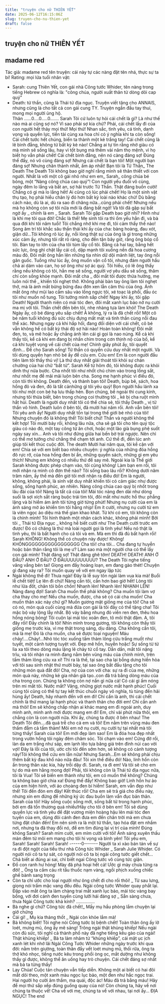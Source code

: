 ```yaml
---
title: "truyện cho nữ THIÊN YẾT"
date: 2025-06-12T16:15:06Z
slug: truyen-cho-nu-thien-yet
draft: false
---
```


## truyện cho nữ THIÊN YẾT

## madame red

Tác giả: madame red
tên truyện: cái này tự các nàng đặt tên nhá, thực sự ta bí! 
Rating: mọi lứa tuổi
nhân vật:
- Sarah: cung Thiên Yết, con gái nhà Công tước Whider, tên nàng trong tiếng Hebrew có nghĩa là: "công chúa, người xuất thân từ dòng dõi cap quý"
- Death: tử thần, cũng là Thái tử địa ngục.
Truyện viết tặng cho ANNAIS, nhưng cũng là cho tất cả con gái cung TY. Truyện ngắn đầu tay thui, mong mọi người ủng hộ.  
Thân 
......0....0.....0.......
Sarah
Tôi cứ luôn tự hỏi cái chết là gì? Là như thế nào mà ai cũng sợ nó? Vì sao phải sợ kia chứ? Phải, cái chết lấy đi của con người hết thảy mọi thứ! Mọi thứ! Nhan sắc, tình yêu, cá tính, danh vọng và quyền lực, tiền tài cùng xa hoa chỉ có ý nghĩa khi ta còn sống! Cái chết tước hết chúng, biến ta thành một kẻ trắng tay! Cái chết cũng là lẽ bình đẳng, không từ bất kỳ kẻ nào! Chẳng ai tự tin rằng nhờ giàu có mà mình sẽ sống lâu, hay vì tốt bụng mà thêm vài năm thọ mệnh, vì họ biết họ vẫn phải chết! Cái chết bình đẳng, nên nó càng đáng sợ!
Đúng thế đấy, nó vô cùng đáng sợ!
Nhưng cái chết là bạn tôi! Một người bạn đáng sợ! Nhưng chân thành nhất, ấm áp nhất!
Bạn tôi là Tử Thần_ The Death
The Death
Tôi không bao giờ nghĩ rằng mình sẽ thân thiết với con người. Nhất là với một cô gái nhỏ như em em_ Sarah_ công chúa bé bỏng, một “Nàng công chúa cao quý”! Con người yếu đuối vô cùng, ngày đêm lo lắng và bất an, sợ hãi trước Tử Thần. Thật đáng buồn cười! Chẳng có gì mà lo lắng hết! Ai cũng có lúc phải chết! Họ là một sinh vật thụ tạo, họ phải hiểu chân lý đó hơn bất kỳ loài nào khác chứ! Dù bằng cách nào, dù là ai, dù ra sao đi chăng nữa…cũng phải chết! Nhưng nếu mà họ không còn sợ tôi nữa mới là đáng bất ngờ!
Và tôi đã gặp sự bất ngờ ấy _ chính là em _ Sarah.
Sarah
Tôi gặp Death bao giờ nhỉ? Hình như là khi mẹ tôi qua đời! Chắc là thế! Mẹ sinh tôi ra thì ốm yếu hẳn đi, và bà qua đời khi tôi năm tuổi! Tôi chẳng nhớ khi mẹ đi, tôi cảm thấy thế nào! Song âm trí tôi khắc sâu thần thái khi ấy của cha: bàng hoàng, đau xót, giận dữ…Tôi không rõ lúc ấy, nỗi lòng thật sự của ông là gì trong những xúc cảm ấy, nhưng tôi rất rõ ràng, cho đến tận bây giờ, rằng ông bóp cổ tôi. Bàn tay to lớn của cha tôi túm lấy cổ tôi. Bằng cả hai tay, bằng hết sức lực, ông ghì chặt lấy cái cổ, dập mạnh tôi xuống nền đá hoa cương màu đỏ. Đôi mắt ông hằn lên những tia nhìn dữ dội mãnh liệt, tay ông nỗi gân guốc. Tuồng như lúc ấy, ông muốn vặn cổ tôi, nhưng đám người hầu chả ai dám vào can, họ sơ ông như sợ ác quỷ. Tôi hiểu, có lẽ ông thấy rằng nếu không có tôi, hẳn mẹ sẽ sống, người vợ yêu dấu sẽ sống, thâm chí còn sống khỏe mạnh. Đôi mắt cha _ đôi mắt tôi được thừa hưởng, mẹ luôn nói thế _ khiến tôi nghẹt thở. Không phài bàn tay ông làm tôi nghẹt thở, mà là ánh mắt bừng bừng đau đớn xen lẫn căm thù của ông. Ánh mắt ông như mũi lao cắm sâu vào lồng ngực tôi, xé toạc lá phổi, đầu óc tôi như muốn nổ tung.
Tôi tưởng mình sắp chết!
Ngay khi ấy, tôi gặp Death! Người thanh niên có mái tóc đen, đôi mắt xanh lục bảo nở nụ cười ma mị với tôi.
Thần chết đến bên tôi, nhẹ nhàng tựa làm khói!
The Death
Ngày ấy, cô bé đáng yêu sắp chết! À không, lý ra là đã chết rồi! Một cô bé năm tuổi không đủ sức chịu đựng mất mát và tinh thần cùng nỗi đau thể xác. Nhưng ngay cả khi hấp hối, đang đối diện với cái chết, cô bé vẫn không hề có bất kỳ thái độ sợ hãi nào! Hoàn toàn không! Đôi mắt đen, to, và mê hoặc ấy chẳng ánh lên cái gì gọi là nao núng. Kể cả khi thấy tôi, kể cả khi em đang  bị nhấn chìm trong cơn thịnh nộ của bố, kể cả khi tuyệt vọng về cái chết của mẹ!
Chính giây phút ấy, tôi quyết định…
Để cho Sarah sống!
Tử thần có quyền cứu duy nhất một người. Và tôi dùng quyền hạn nhỏ bé ấy để cứu em.
Cứu em! Em là con người đầu tiên làm tôi thấy thú vị! Là thứ duy nhất giải thoát tôi khỏi sự chán chường của hai chữ “bất tử”.
Sarah
Kể từ hôm đó, tôi không được ra khỏi dinh thự nửa bước. Cha nhốt tôi như nhốt chú chim vào trong lồng sắt, như nhốt mẹ để mãi mãi luôn bên cha. Song mẹ hạnh phúc vì điều đó, còn tôi thì không.
Death đến, và thành bạn tôi! Death, búp bê, sách, hoa hồng đỏ và đen, đó là tất cảnhững gì tôi yêu quý! Bọn người hầu lánh xa tôi như một con bé hạ lưu thấp hèn. Bọn chúng, bề ngoài thì cung kính, nhưng tôi thừa biết, bên trong chúng coi thường tôi _ kẻ bị cha ruột mình hắt hủi. Death là người duy nhất tôi có thể chia sẻ, tôi thấy Death _ vị tử thần vô hình. Death luôn ở bên tôi, đã mười hai năm rồi. Anh vẫn bên tôi!
Tôi yêu anh ấy! Người duy nhất tồn tại trong thế giới bé nhỏ của tôi!
Nhưng chuyện đó là không thể! Tôi biết chứ! Thần và người không thể kết hợp! Tôi mười bảy rồi, không lâu nữa, cha sẽ gả tôi cho tên quý tộc giàu có nào đó, một tay công tử ăn chơi, hoặc một lão già bụng phệ suốt ngày say xỉn… Anh và tôi như đứng giữa hai bến bờ trái ngược. Nên chỉ có thể mơ tưởng chứ chẳng thể chạm tới anh. Cứ thế đi, đến lúc anh giúp tôi kết thúc cuộc đời.
The death
Mười hai năm qua, tôi kề cận với em! Chia sẻ với em biết bao nhiêu chuyện: ý nghĩa của những đóa hồng đõ rực rỡ, của hoa hồng đen bí ẩn, những quyển sách, những gì em yêu thích! Nhưng em không có nhiều thứ để say mê. Ngoài kia là Thế giới Sarah không được phép chạm vào, tôi cũng không! Làm bạn em rồi, tôi mới nhận ra mình cô đơn thế nào? Tôi sống bao lâu rồi? Không dưới năm trăm năm, ấy thế mà đến giờ tôi mới nhận ra điều đó! Em là người, không, không phải, là sinh vật duy nhất khiến tôi có cảm giác như được sống, sống hạnh phúc, an nhiên. Nàng công chúa cao quý bị nhốt trong lâu đài của tôi! Nàng là tất cả của tôi! Mái tóc nàng đen dài như dòng suối là sợi xích sắt ràng buộc trái tim tôi, đôi mắt như nước hồ thu: phẳng lặng và bí hiểm ám ảnh tôi từng giờ từng phút! Nhưng nụ cười của em là ánh sáng mờ ảo khiến tim tôi hẫng nhịp! Em ít cười, nhưng nụ cười từ em là viên ngọc ảo diệu mà thế gian khao khát. Từ khi có em, tôi không còn là chính mình! Tôi hình thành một nhân cách khác, không phải mình! Bởi tôi _ Thái tử Địa ngục _ không hề biết cười như The Death cười trước em được!
Đó có chăng là thứ mà loài người gọi là tình yêu!
Nếu nó thật là tình yêu, thì là bất hạnh cho cả tôi và em. Mà em thì đã đủ bất hạnh rồi!
Sarah
KHÔNG! Không thể có chuyện này được! Không! KHÔNGGGGGGGGGGGGGGGGG
Cha tôi! cha tôi… Cha đang tự huyễn hoặc bản thân rằng tôi là mẹ ư? Làm sao mà một người cha có thể lấy con gái mình! Thật đáng sợ! Thật đáng ghê tởm! DEATH! DEATH! ANH Ở ĐÂU?
ANH Ở ĐÂU? Ở ĐÂUUUUUUUUUU? 
The Death
Tôi nghe tiếng văng vẳng bên tai! Giọng em đầy hoảng loạn, em đang gào thét! Chuyện gì đang xảy ra? Tôi muốn quay về với em ngay lập tức
- Ngài không thể đi! Thưa ngài! Đây là lễ suy tôn ngài làm vua kia mà!
Buổi lễ chết tiệt! Lẹ lên đi chứ! Nàng cần tôi, cần hơn bao giờ hết! Lòng tôi như lửa đốt, chân tôi bồn chồn! Nhanh lên! Nhanh lên! NHANH LÊN! Nàng đang đợi!
Sarah
Cha muốn thế phải không? Cha muốn tôi làm vợ cha thay cho mẹ! Nếu cha muốn, được, cha sẽ có cái cha muốn! Cha muốn thân xác này chứ gì? Muốn gương mặt giống mẹ của tôi! Cha sẽ có nó, món quà cuối cùng mà đứa con gái là tôi đây có thể tặng cha!
Tôi mặc bộ váy lộng lẫy nhất. Bộ váy bằng nhung đỏ viền ren đen, thêu hoa hồng nóng bỏng! Tôi cuộn lại mái tóc xoăn đen, tô môi thật đậm. A, tôi đây rồi! Đây chính là tôi! Nhìn mình trong gương, tôi không còn thấy tôi giống mẹ trước kia, vì mẹ thật trong sáng, dịu dàng. Cha không cần tôi, mà là mẹ! Đó là cha muốn, cha sẽ được toại nguyện!
Máu chảy!....Chảy!...Nhỏ tóc tóc xuống tấm thảm lông cừu trắng muốt như tuyết, một cảnh tượng tuyệt vời. Đẹp mê hồn, huyễn hoặc! Sự sống từ từ lìa xa tôi theo dòng máu lặng lẽ chảy từ cổ tay. Dần dần, mắt tôi nặng trĩu, và tôi nhận ra mình đang nằm bên vũng máu của chính mình, trên tấm thảm lông cừu xa xỉ! Thì ra là thế, tại sao cha lại bỗng dưng hiền hòa với tôi sau sinh nhật thứ mười bảy, tại sao ông bắt đầu tặng cho tôi những món quà đắt đỏ! Cha, nợ của con với cha: sự ra đi của mẹ, những món quà này, những kẻ gia nhân giả tạo..con đã trả bằng dòng máu của cha trong con. Chúng ta không còn nợ nần gì nữa cả! Có cái gì ấm nóng trên mi mắt tôi. Nước mắt? Vâng, những giọt nước mắt hạnh phúc! Cuối cùng tôi cũng có thể tự tay kết thúc chuỗi ngày vô nghĩa, tù túng đến hãi hùng ấy!
Death, hãy nhanh đến với em đi! Chỉ cần là anh, thì cái chết chính là thứ mang lại hạnh phúc và thanh thản cho đời em! Chỉ cần anh mà thôi! Em sẽ không chấp nhận ai khác mang em đi ngoài anh, duy mình anh, mình anh mới được mang em đi! Em, chỉ vài phút nữa thôi, em chẳng còn là con người nữa. Khi ấy, chúng ta được ở bên nhau!
The Death
Tôi đến….đã quá trễ cho cả em và tôi! Em nằm trên vũng máu đen thấm đẫm cả tấm thảm! Môi em nở nụ cười, nụ cười tự tại nhất mà tôi từng thấy! Sarah của tôi! Em mới đẹp làm sao! Em là đóa hoa đẹp nhất trong vườn hồng tôi ngày đêm chăm sóc. Tôi chạm vào em! Cứng đờ rồi, làn da em trắng như sáp, em lạnh lẽo tựa băng giá trên đỉnh núi cao vời vợi! Đây là lỗi của tôi, ước chi tôi đến sớm hơn, sẽ không có cảnh tượng này!Tôi không thể cứu em lần nữa! Nhưng Sarah…Em sẽ không phải chịu thêm bất kỳ đau khổ nào nữa đâu! Tôi xin thề điều đó! Nào, linh hồn còn ẩn trong thân xác kia, hãy trỗi dậy đi. Sarah, ra đi em! Và tôi sẽ cho em tự do mà em hằng mong đợi! Phải, tôi không còn là Thái tử địa ngục nữa, tôi là Vua! Tôi sẽ biến em thành như tôi, em có muốn thế không? Chúng ta không bao giờ chia xa! Đúng thế đấy! Không bao giờ!
Linh hồn hư ảo của em hiện hình, với áo choàng đen bí hiểm! Sarah, em vẫn đẹp như thế! Tôi đến đón em đây! Kết thúc rồi! Cha em sẽ trả giá cho điều này, nhưng xin em đừng để những ký ức đau buồn làm vẩn đục bản thân. Sarah của tôi! Hãy sống cuộc sống mới, sống bất tử trong hạnh phúc, bởi em đã tổn thương quá nhiều!Hãy cho tôi ở bên em! Tôi sẽ dùng quyền lực và tình yêu để đặt vương miện hoàng hậu lên mái tóc đen tuyền của em, dùng đôi cánh đen đưa em đến chân trời mà em chưa từng đặt chân đến! Em nên sinh ra là một tử thần, tạo hóa đặt em nhầm nơi, nhưng ta đã thay đổi nó, để em tìm đúng lại vị trí của mình! Đúng không Sarah?
Sarah mỉm cười, em mỉm cười với tôi! Ánh sáng xuyên thấu màn đêm từ môi em mang cho tôi hi vọng và bình yên! Tôi yêu em, Sarah!
Sarah! Sarah! Sarah!
------0-------
Người ta xì xào bán tán về sự ra đi đột ngột của tiểu thư nhà Công tức Whider _ Sarah Julie Whider. Có người nói cô ta tự sát, có người nói cô ta bị ngài công tước giết chết…Chả biết ai đúng ai sai, chỉ biết ngaì Công tước vô cùng tức giận.
- Đồ con ranh hư hỏng! Mày đã phá hoại hết cả! Ước gì mày chưa từng ra đời! _ Ông ta cắm cảu rít tẩu thuốc nạm vàng, ngồi phịch xuống chiếc ghế bành sang trọng
- Còn ta chỉ ước cho loại người như ông chết đi cho rồi thôi! _ Từ sau lưng, giọng nói trầm mặc vang đều đều. Ngài công tước Whider quay phắt lại. Đập vào mắt ông ta làm chàng trai mắt xanh lục bảo, mái tóc vàng bay bổng, với đơi cánh đen tuyền cùng lưỡi hái đáng sợ _ Sẵn sàng chưa, thưa Ngài Công tước khả kính?
……………
- Bà nghe gì chứ? Công tức đã chết!_ Mấy mụ hầu phòng lắm chuyện lại giở chứng
- Cái gì! _ Mụ kia thảng thốt _ Ngài còn khỏe lắm mà!
- Bà không biết! Tôi nghe nói Công tước bị bệnh chết! Toàn thân ông ấy lở loét, mưng mủ, ông ấy mê sảng! Trông ngài thật khủng khiếp! Nếu ngài còn đủ sức, tôi nghĩ cả thành phố này đã nghe tiếng kêu gào của ngài! Thật khủng khiếp! _ Bà ta lảm nhảm từ “khủng khiếp”, cái mặt ục ịch xanh lét khi nhớ lãi Ngài Công Tước Whider những ngày trước khi qua đời: nằm trên giường, toàn thân đầy vết loét mưng mũ, thối rữa, ông ta thở khó nhọc, tiếng nước kêu trong phổi òng ọc, mắt dường như không thấy gì được, không thể ăn uống hay trò chuyện. Cái chết đáng sợ nhất mà bà ta từng thấy!
- Lạy Chúa!
Cuộc tán chuyện vẫn tiếp diễn. Không một ai biết có hai đôi mắt dõi theo, một xanh màu ngọc lục bảo, một đen như hắc ngọc trai. Hai người họ cười âm thầm, ma quái, độc ác! Máu đã trả bằng máu! 
Hãy để mọi thứ sắp xếp đúng guồng quay của nó! Còn chúng ta, hãy về nơi chúng ta thuộc về! Cha về với mẹ, chúng ta về với nhau, tại nơi ấy…
ĐỊA NGỤC! 
The end